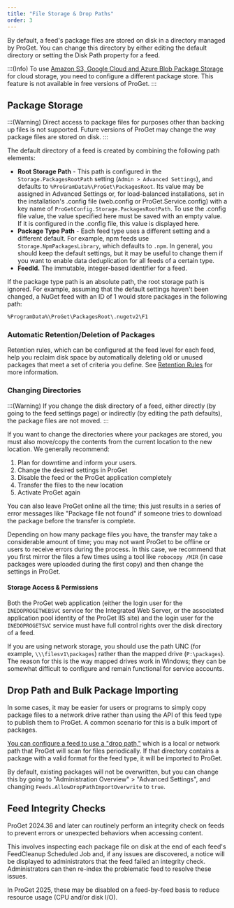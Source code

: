 ```yaml
---
title: "File Storage & Drop Paths"
order: 3
---
```


By default, a feed's package files are stored on disk in a directory managed by ProGet. You can change this directory by either editing the default directory or setting the Disk Path property for a feed.

:::(Info)
To use [Amazon S3, Google Cloud and Azure Blob Package Storage](/docs/proget/cloud-storage) for cloud storage, you need to configure a different package store. This feature is not available in free versions of ProGet.
:::

## Package Storage 

:::(Warning)
Direct access to package files for purposes other than backing up files is not supported. Future versions of ProGet may change the way package files are stored on disk.
:::

The default directory of a feed is created by combining the following path elements:

- **Root Storage Path** - This path is configured in the `Storage.PackagesRootPath` setting (`Admin > Advanced Settings`), and defaults to `%ProGramData%\ProGet\PackagesRoot`. Its value may be assigned in Advanced Settings or, for load-balanced installations, set in the installation's .config file (web.config or ProGet.Service.config) with a key name of `ProGetConfig.Storage.PackagesRootPath`. To use the .config file value, the value specified here must be saved with an empty value. If it is configured in the .config file, this value is displayed here.
- **Package Type Path** - Each feed type uses a different setting and a different default. For example, npm feeds use `Storage.NpmPackagesLibrary`, which defaults to `.npm`. In general, you should keep the default settings, but it may be useful to change them if you want to enable data deduplication for all feeds of a certain type.
- **FeedId.** The immutable, integer-based identifier for a feed.

If the package type path is an absolute path, the root storage path is ignored. For example, assuming that the default settings haven't been changed, a NuGet feed with an ID of 1 would store packages in the following path:

```bash
%ProgramData%\ProGet\PackagesRoot\.nugetv2\F1
```

###  Automatic Retention/Deletion of Packages
Retention rules, which can be configured at the feed level for each feed, help you reclaim disk space by automatically deleting old or unused packages that meet a set of criteria you define. See [Retention Rules](/docs/proget/administration/retention-rules) for more information.


### Changing Directories 

:::(Warning) 
If you change the disk directory of a feed, either directly (by going to the feed settings page) or indirectly (by editing the path defaults), the package files are not moved.
:::

If you want to change the directories where your packages are stored, you must also move/copy the contents from the current location to the new location. We generally recommend:

1. Plan for downtime and inform your users.
2. Change the desired settings in ProGet 
3. Disable the feed or the ProGet application completely 
4. Transfer the files to the new location 
5. Activate ProGet again

You can also leave ProGet online all the time; this just results in a series of error messages like "Package file not found" if someone tries to download the package before the transfer is complete.

Depending on how many package files you have, the transfer may take a considerable amount of time; you may not want ProGet to be offline or users to receive errors during the process. In this case, we recommend that you first mirror the files a few times using a tool like `robocopy /MIR` (in case packages were uploaded during the first copy) and then change the settings in ProGet.

#### Storage Access & Permissions 

Both the ProGet web application (either the login user for the `INEDOPROGETWEBSVC` service for the Integrated Web Server, or the associated application pool identity of the ProGet IIS site) and the login user for the `INEDOPROGETSVC` service must have full control rights over the disk directory of a feed.

If you are using network storage, you should use the path UNC (for example, `\\\filesv1\packages`) rather than the mapped drive (`P:\packages`). The reason for this is the way mapped drives work in Windows; they can be somewhat difficult to configure and remain functional for service accounts.

## Drop Path and Bulk Package Importing 

In some cases, it may be easier for users or programs to simply copy package files to a network drive rather than using the API of this feed type to publish them to ProGet. A common scenario for this is a bulk import of packages.

[You can configure a feed to use a "drop path,"](/docs/proget/feeds/feed-overview/proget-bulk-import-with-droppath) which is a local or network path that ProGet will scan for files periodically. If that directory contains a package with a valid format for the feed type, it will be imported to ProGet.

By default, existing packages will not be overwritten, but you can change this by going to "Administration Overview" > "Advanced Settings", and changing `Feeds.AllowDropPathImportOverwrite` to `true`.

## Feed Integrity Checks

ProGet 2024.36 and later can routinely perform an integrity check on feeds to prevent errors or unexpected behaviors when accessing content. 

This involves inspecting each package file on disk at the end of each feed's FeedCleanup Scheduled Job and, if any issues are discovered, a notice will be displayed to administrators that the feed failed an integrity check. Administrators can then re-index the problematic feed to resolve these issues.

In ProGet 2025, these may be disabled on a feed-by-feed basis to reduce resource usage (CPU and/or disk I/O).
